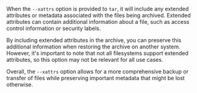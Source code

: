 When the `--xattrs` option is provided to `tar`, it will include any extended attributes or metadata associated with the files being archived. Extended attributes can contain additional information about a file, such as access control information or security labels.

By including extended attributes in the archive, you can preserve this additional information when restoring the archive on another system. However, it's important to note that not all filesystems support extended attributes, so this option may not be relevant for all use cases.

Overall, the `--xattrs` option allows for a more comprehensive backup or transfer of files while preserving important metadata that might be lost otherwise.
